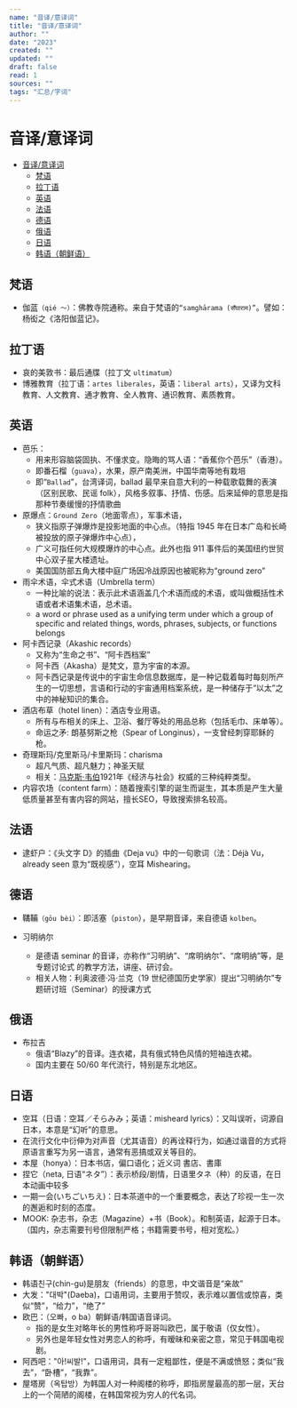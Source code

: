```yaml
---
name: "音译/意译词"
title: "音译/意译词"
author: ""
date: "2023"
created: ""
updated: ""
draft: false
read: 1
sources: ""
tags: "汇总/字词"
---
```


# 音译/意译词

- [音译/意译词](#音译意译词)
  - [梵语](#梵语)
  - [拉丁语](#拉丁语)
  - [英语](#英语)
  - [法语](#法语)
  - [德语](#德语)
  - [俄语](#俄语)
  - [日语](#日语)
  - [韩语（朝鲜语）](#韩语朝鲜语)

## 梵语

- 伽蓝`（qié ～）`：佛教寺院通称。来自于梵语的`“samghārama (सँघाराम)”`。譬如：杨衒之《洛阳伽蓝记》。

## 拉丁语

- 哀的美敦书：最后通牒（拉丁文 `ultimatum`）
- 博雅教育（拉丁语：`artes liberales`，英语：`liberal arts`），又译为文科教育、人文教育、通才教育、全人教育、通识教育、素质教育。

## 英语

- 芭乐：
  - 用来形容脑袋固执、不懂求变。隐晦的骂人语：“香蕉你个芭乐”（香港）。
  - 即番石榴（`guava`），水果，原产南美洲，中国华南等地有栽培
  - 即“`Ballad`”，台湾译词，ballad 最早来自意大利的一种载歌载舞的表演（区别民歌、民谣 folk），风格多叙事、抒情、伤感。后来延伸的意思是指那种节奏缓慢的抒情歌曲
- 原爆点：`Ground Zero`（地面零点），军事术语，
  - 狭义指原子弹爆炸是投影地面的中心点。（特指 1945 年在日本广岛和长崎被投放的原子弹爆炸中心点），
  - 广义可指任何大规模爆炸的中心点。此外也指 911 事件后的美国纽约世贸中心双子星大楼遗址。
  - 美国国防部五角大楼中庭广场因冷战原因也被昵称为“ground zero”
- 雨伞术语，伞式术语（Umbrella term）
  - 一种比喻的说法：表示此术语涵盖几个术语而成的术语，或叫做概括性术语或者术语集术语，总术语。
  - a word or phrase used as a unifying term under which a group of specific
    and related things, words, phrases, subjects, or functions belongs
- 阿卡西记录（Akashic records）
  - 又称为“生命之书”、“阿卡西档案”
  - 阿卡西（Akasha）是梵文，意为宇宙的本源。
  - 阿卡西记录是传说中的宇宙生命信息数据库，是一种记载着每时每刻所产生的一切思想，言语和行动的宇宙通用档案系统，是一种储存于“以太”之中的神秘知识的集合。
- 酒店布草（hotel linen）：酒店专业用语。
  - 所有与布相关的床上、卫浴、餐厅等处的用品总称（包括毛巾、床单等）。
  - 命运之矛: 朗基努斯之枪（Spear of Longinus），一支曾经刺穿耶稣的枪。
- 奇理斯玛/克里斯马/卡里斯玛：charisma
  - 超凡气质、超凡魅力；神圣天赋
  - 相关：[马克斯·韦伯](../wiki/马克斯·韦伯.md)1921年《经济与社会》权威的三种纯粹类型。
- 内容农场（content farm）：随着搜索引擎的诞生而诞生，其本质是产生大量低质量甚至有害内容的网站，擅长SEO，导致搜索排名较高。

## 法语

- 逮虾户：《头文字 D》的插曲《Deja vu》中的一句歌词（法：Déjà Vu，already seen 意为“既视感”），空耳 Mishearing。

## 德语

- 鞲鞴`（gōu bèi）`：即活塞（`piston`），是早期音译，来自德语 `kolben`。

- 习明纳尔
  - 是德语 seminar 的音译，亦称作“习明纳”、“席明纳尔”、“席明纳”等，是专题讨论式
    的教学方法，讲座、研讨会。
  - 相关人物：利奥波德·冯·兰克（19 世纪德国历史学家）提出“习明纳尔”专题研讨班（Seminar）的授课方式

## 俄语

- 布拉吉
  - 俄语“Blazy”的音译。连衣裙，具有俄式特色风情的短袖连衣裙。
  - 国内主要在 50/60 年代流行，特别是东北地区。

## 日语

- 空耳（日语：空耳／そらみみ；英语：misheard lyrics）：又叫误听，词源自日本，本意是“幻听”的意思。
- 在流行文化中衍伸为对声音（尤其语音）的再诠释行为，如通过谐音的方式将原语言重写为另一语言，通常有恶搞或双关等目的。
- 本屋（honya）：日本书店，偏口语化；近义词 書店、書庫
- 捏它（neta, 日语“ネタ”）：表示桥段/剧情，日语里タネ（种）的反语，在日本动画中较多
- 一期一会(いちごいちえ)：日本茶道中的一个重要概念，表达了珍视一生一次的邂逅和时刻的态度。
- MOOK: 杂志书，杂志（Magazine）+书（Book）。和制英语，起源于日本。（国内，杂志需要刊号但限制严格；书籍需要书号，相对宽松。）


## 韩语（朝鲜语）

- 韩语친구(chin-gu)是朋友（friends）的意思，中文谐音是“亲故”
- 大发："대박"(Daeba)，口语用词，主要用于赞叹，表示难以置信或惊喜，类似“赞”，“给力”，“绝了”
- 欧巴：（오빠，o ba）朝鲜语/韩国语音译词。
  - 指的是女生对略年长的男性称呼哥哥叫欧巴，属于敬语（仅女性）。
  - 另外也是年轻女性对男恋人的称呼，有暧昧和亲密之意，常见于韩国电视剧。
- 阿西吧："아!씨발!"，口语用词，具有一定粗鄙性，便是不满或愤怒；类似“我去”，“卧槽”，“我靠”。
- 屋塔房（옥탑방）为韩国人对一种阁楼的称呼，即指房屋最高的那一层，天台上的一个简陋的阁楼，在韩国常视为穷人的代名词。
